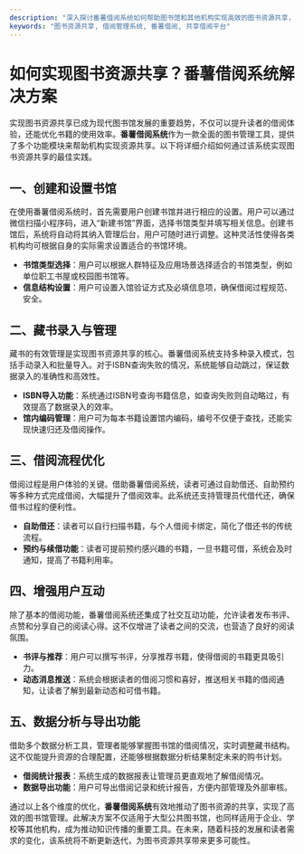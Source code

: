```yaml
---
description: "深入探讨番薯借阅系统如何帮助图书馆和其他机构实现高效的图书资源共享，提升借阅效率并增强用户体验。"
keywords: "图书资源共享, 借阅管理系统, 番薯借阅, 共享借阅平台"
---
```

# 如何实现图书资源共享？番薯借阅系统解决方案

实现图书资源共享已成为现代图书馆发展的重要趋势，不仅可以提升读者的借阅体验，还能优化书籍的使用效率。**番薯借阅系统**作为一款全面的图书管理工具，提供了多个功能模块来帮助机构实现资源共享。以下将详细介绍如何通过该系统实现图书资源共享的最佳实践。

## 一、创建和设置书馆

在使用番薯借阅系统时，首先需要用户创建书馆并进行相应的设置。用户可以通过微信扫描小程序码，进入“新建书馆”界面，选择书馆类型并填写相关信息。创建书馆后，系统将自动将其纳入管理后台，用户可随时进行调整。这种灵活性使得各类机构均可根据自身的实际需求设置适合的书馆环境。

* **书馆类型选择**：用户可以根据人群特征及应用场景选择适合的书馆类型，例如单位职工书屋或校园图书馆等。
* **信息结构设置**：用户可设置入馆验证方式及必填信息项，确保借阅过程规范、安全。

## 二、藏书录入与管理

藏书的有效管理是实现图书资源共享的核心。番薯借阅系统支持多种录入模式，包括手动录入和批量导入。对于ISBN查询失败的情况，系统能够自动跳过，保证数据录入的准确性和高效性。

* **ISBN导入功能**：系统通过ISBN号查询书籍信息，如查询失败则自动略过，有效提高了数据录入的效率。
* **馆内编码管理**：用户可为每本书籍设置馆内编码，编号不仅便于查找，还能实现快速归还及借阅操作。

## 三、借阅流程优化

借阅过程是用户体验的关键。借助番薯借阅系统，读者可通过自助借还、自助预约等多种方式完成借阅，大幅提升了借阅效率。此系统还支持管理员代借代还，确保借书过程的便利性。

* **自助借还**：读者可以自行扫描书籍，与个人借阅卡绑定，简化了借还书的传统流程。
* **预约与续借功能**：读者可提前预约感兴趣的书籍，一旦书籍可借，系统会及时通知，提高了书籍利用率。

## 四、增强用户互动

除了基本的借阅功能，番薯借阅系统还集成了社交互动功能，允许读者发布书评、点赞和分享自己的阅读心得。这不仅增进了读者之间的交流，也营造了良好的阅读氛围。

* **书评与推荐**：用户可以撰写书评，分享推荐书籍，使得借阅的书籍更具吸引力。
* **动态消息推送**：系统会根据读者的借阅习惯和喜好，推送相关书籍的借阅通知，让读者了解到最新动态和可借书籍。

## 五、数据分析与导出功能

借助多个数据分析工具，管理者能够掌握图书馆的借阅情况，实时调整藏书结构。这不仅能提升资源的合理配置，还能够根据数据分析结果制定未来的购书计划。

* **借阅统计报表**：系统生成的数据报表让管理员更直观地了解借阅情况。
* **数据导出功能**：用户可导出借阅记录和统计报告，方便内部管理及外部审核。

通过以上各个维度的优化，**番薯借阅系统**有效地推动了图书资源的共享，实现了高效的图书馆管理。此解决方案不仅适用于大型公共图书馆，也同样适用于企业、学校等其他机构，成为推动知识传播的重要工具。在未来，随着科技的发展和读者需求的变化，该系统将不断更新迭代，为图书资源共享带来更多可能性。
